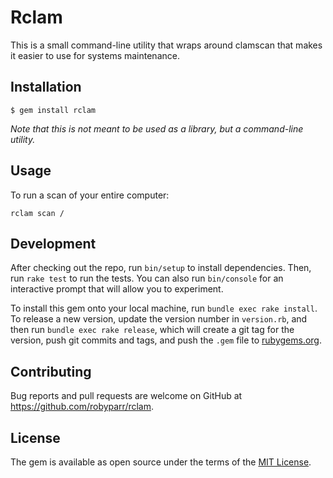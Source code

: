 # Rclam

This is a small command-line utility that wraps around clamscan that 
makes it easier to use for systems maintenance.

## Installation

`$ gem install rclam`

*Note that this is not meant to be used as a library, but a command-line utility.*

## Usage

To run a scan of your entire computer:

`rclam scan /`

## Development

After checking out the repo, run `bin/setup` to install dependencies. Then, run `rake test` to run the tests. You can also run `bin/console` for an interactive prompt that will allow you to experiment.

To install this gem onto your local machine, run `bundle exec rake install`. To release a new version, update the version number in `version.rb`, and then run `bundle exec rake release`, which will create a git tag for the version, push git commits and tags, and push the `.gem` file to [rubygems.org](https://rubygems.org).

## Contributing

Bug reports and pull requests are welcome on GitHub at https://github.com/robyparr/rclam.

## License

The gem is available as open source under the terms of the [MIT License](http://opensource.org/licenses/MIT).
